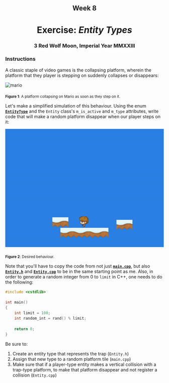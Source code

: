<h2 align=center>Week 8</h2>

<h1 align=center>Exercise: <em>Entity Types</em></h1>

<h3 align=center>3 Red Wolf Moon, Imperial Year MMXXIII</h3>

### Instructions

A classic staple of video games is the collapsing platform, wherein the platform that they player is stepping on suddenly collapses or disappears:

![mario](https://media.tenor.com/LZuXSlobT0YAAAAC/mario-super-mario-bros-movie.gif)

<sub>**Figure 1**: A platform collapsing on Mario as soon as they step on it.</sub>

Let's make a simplified simulation of this behaviour. Using the enum [**`EntityType`**](SDLProject/Entity.h) and the `Entity` class's `m_is_active` and `m_type` attributes, write code that will make a random platform disappear when our player steps on it:

![example](assets/example.gif)

<sub>**Figure 2**: Desired behaviour.</sub>

Note that you'll have to copy the code from not just [**`main.cpp`**](SDLProject/main.cpp), but also [**`Entity.h`**](SDLProject/Entity.h) and [**`Entity.cpp`**](SDLProject/Entity.cpp) to be in the same starting point as me. Also, in order to generate a random integer from 0 to `limit` in C++, one needs to do the following:

```cpp
#include <cstdlib>

int main()
{
    int limit = 100;
    int random_int = rand() % limit;

    return 0;
}
```

Be sure to:

1. Create an entity type that represents the trap (`Entity.h`)
2. Assign that new type to a random platform tile (`main.cpp`)
3. Make sure that if a player-type entity makes a vertical collision with a trap-type platform, to make that platform disappear and not register a collision (`Entity.cpp`)